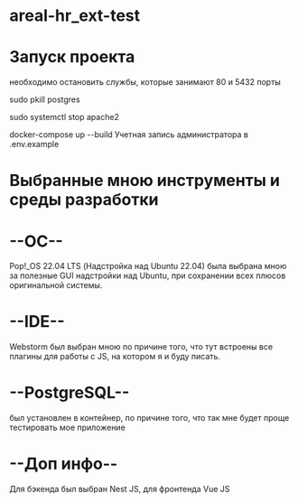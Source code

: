 # areal-hr_ext-test

# Запуск проекта
необходимо остановить службы, которые занимают 80 и 5432 порты

sudo pkill postgres

sudo systemctl stop apache2

docker-compose up --build
Учетная запись администратора в .env.example

# Выбранные мною инструменты и среды разработки
# --ОС--
Pop!_OS 22.04 LTS (Надстройка над Ubuntu 22.04)
была выбрана мною за полезные GUI надстройки над Ubuntu, при сохранении всех плюсов оригинальной системы.
# --IDE--
Webstorm
был выбран мною по причине того, что тут встроены все плагины для работы с JS, на котором я и буду писать.
# --PostgreSQL--
был установлен в контейнер, по причине того, что так мне будет проще тестировать мое приложение
# --Доп инфо--
Для бэкенда был выбран Nest JS, для фронтенда Vue JS
